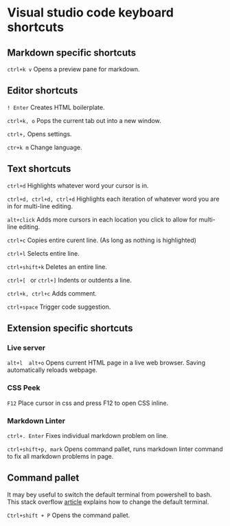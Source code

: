 # Visual studio code keyboard shortcuts #

## Markdown specific shortcuts ##

`ctrl+k v` Opens a preview pane for markdown.

## Editor shortcuts ##

`! Enter` Creates HTML boilerplate.

`ctrl+k, o` Pops the current tab out into a new window.

`ctrl+,` Opens settings.

`ctr+k m` Change language.

## Text shortcuts ##

`ctrl+d` Highlights whatever word your cursor is in.

`ctrl+d, ctrl+d, ctrl+d` Highlights each iteration of whatever word you are in for multi-line editing.

`alt+click` Adds more cursors in each location you click to allow for multi-line editing. 

`ctrl+c` Copies entire curent line. (As long as nothing is highlighted)

`ctrl+l` Selects entire line. 

`ctrl+shift+k` Deletes an entire line.

`ctrl+[ ` or `ctrl+]` Indents or outdents a line.

`ctrl+k, ctrl+c` Adds comment.

`ctrl+space` Trigger code suggestion.

## Extension specific shortcuts ##

### Live server ###

`alt+l  alt+o` Opens current HTML page in a live web browser. Saving automatically reloads webpage.

### CSS Peek ###

`F12` Place cursor in css and press F12 to open CSS inline.

### Markdown Linter ###

`ctrl+. Enter` Fixes individual markdown problem on line.

`ctrl+shift+p, mark` Opens command pallet, runs markdown linter command to fix all markdown problems in page.

## Command pallet ##

It may bey useful to switch the default terminal from powershell to bash. This stack overflow [article](https://stackoverflow.com/questions/42606837/how-do-i-use-bash-on-windows-from-the-visual-studio-code-integrated-terminal) explains how to change the default terminal.

`Ctrl+shift + P`
Opens the command pallet.
